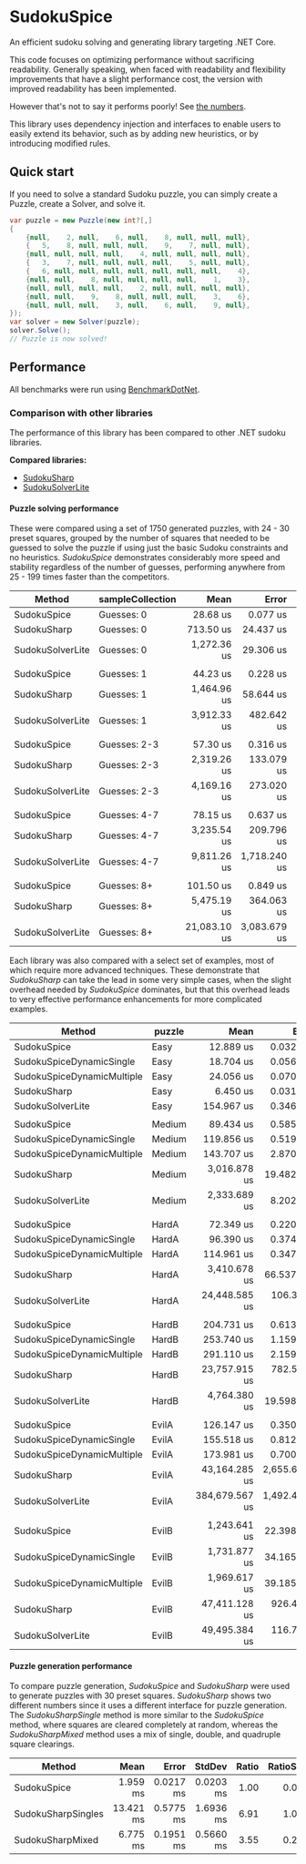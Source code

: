 # SudokuSpice

An efficient sudoku solving and generating library targeting .NET Core.

This code focuses on optimizing performance without sacrificing readability. Generally speaking,
when faced with readability and flexibility improvements that have a slight performance cost, the
version with improved readability has been implemented.

However that's not to say it performs poorly! See [the numbers](#Performance).

This library uses dependency injection and interfaces to enable users to easily extend its
behavior, such as by adding new heuristics, or by introducing modified rules.

## Quick start

If you need to solve a standard Sudoku puzzle, you can simply create a Puzzle, create a Solver,
and solve it.

```csharp
var puzzle = new Puzzle(new int?[,]
{
	{null,    2, null,    6, null,    8, null, null, null},
    {   5,    8, null, null, null,    9,    7, null, null},
    {null, null, null, null,    4, null, null, null, null},
    {   3,    7, null, null, null, null,    5, null, null},
    {   6, null, null, null, null, null, null, null,    4},
    {null, null,    8, null, null, null, null,    1,    3},
    {null, null, null, null,    2, null, null, null, null},
    {null, null,    9,    8, null, null, null,    3,    6},
    {null, null, null,    3, null,    6, null,    9, null},
});
var solver = new Solver(puzzle);
solver.Solve();
// Puzzle is now solved!
```

## Performance

All benchmarks were run using [BenchmarkDotNet](https://benchmarkdotnet.org/articles/overview.html).

### Comparison with other libraries

The performance of this library has been compared to other .NET sudoku libraries.

**Compared libraries:**

* [SudokuSharp](https://github.com/BenjaminChambers/SudokuSharp)
* [SudokuSolverLite](https://github.com/zhiliangxu/SudokuSolver)

#### Puzzle solving performance

These were compared using a set of 1750 generated puzzles, with 24 - 30 preset squares, grouped
by the number of squares that needed to be guessed to solve the puzzle if using just the basic
Sudoku constraints and no heuristics. *SudokuSpice* demonstrates considerably more speed and
stability regardless of the number of guesses, performing anywhere from 25 - 199 times faster
than the competitors.

|           Method | sampleCollection |         Mean |        Error |       StdDev |  Ratio | RatioSD |
|----------------- |----------------- |-------------:|-------------:|-------------:|-------:|--------:|
|      SudokuSpice |       Guesses: 0 |     28.68 us |     0.077 us |     0.068 us |   1.00 |    0.00 |
|      SudokuSharp |       Guesses: 0 |    713.50 us |    24.437 us |    71.670 us |  25.11 |    2.89 |
| SudokuSolverLite |       Guesses: 0 |  1,272.36 us |    29.306 us |    86.411 us |  43.72 |    2.02 |
|                  |                  |              |              |              |        |         |
|      SudokuSpice |       Guesses: 1 |     44.23 us |     0.228 us |     0.213 us |   1.00 |    0.00 |
|      SudokuSharp |       Guesses: 1 |  1,464.96 us |    58.644 us |   172.912 us |  33.10 |    4.06 |
| SudokuSolverLite |       Guesses: 1 |  3,912.33 us |   482.642 us | 1,400.231 us |  80.95 |   35.71 |
|                  |                  |              |              |              |        |         |
|      SudokuSpice |     Guesses: 2-3 |     57.30 us |     0.316 us |     0.295 us |   1.00 |    0.00 |
|      SudokuSharp |     Guesses: 2-3 |  2,319.26 us |   133.079 us |   388.198 us |  42.95 |    5.63 |
| SudokuSolverLite |     Guesses: 2-3 |  4,169.16 us |   273.020 us |   800.721 us |  73.56 |   13.02 |
|                  |                  |              |              |              |        |         |
|      SudokuSpice |     Guesses: 4-7 |     78.15 us |     0.637 us |     0.595 us |   1.00 |    0.00 |
|      SudokuSharp |     Guesses: 4-7 |  3,235.54 us |   209.796 us |   611.984 us |  40.67 |    6.09 |
| SudokuSolverLite |     Guesses: 4-7 |  9,811.26 us | 1,718.240 us | 4,984.924 us | 119.68 |   70.91 |
|                  |                  |              |              |              |        |         |
|      SudokuSpice |      Guesses: 8+ |    101.50 us |     0.849 us |     0.794 us |   1.00 |    0.00 |
|      SudokuSharp |      Guesses: 8+ |  5,475.19 us |   364.063 us | 1,073.447 us |  54.74 |    9.73 |
| SudokuSolverLite |      Guesses: 8+ | 21,083.10 us | 3,083.679 us | 8,946.311 us | 199.12 |   90.81 |

Each library was also compared with a select set of examples, most of which require more advanced
techniques. These demonstrate that *SudokuSharp* can take the lead in some very simple cases, when
the slight overhead needed by *SudokuSpice* dominates, but that this overhead leads to very
effective performance enhancements for more complicated examples.

|                     Method | puzzle |           Mean |         Error |        StdDev |    Ratio | RatioSD |
|--------------------------- |------- |---------------:|--------------:|--------------:|---------:|--------:|
|                SudokuSpice |   Easy |      12.889 us |     0.0326 us |     0.0289 us |     1.00 |    0.00 |
|   SudokuSpiceDynamicSingle |   Easy |      18.704 us |     0.0563 us |     0.0527 us |     1.45 |    0.01 |
| SudokuSpiceDynamicMultiple |   Easy |      24.056 us |     0.0706 us |     0.0660 us |     1.87 |    0.01 |
|                SudokuSharp |   Easy |       6.450 us |     0.0315 us |     0.0279 us |     0.50 |    0.00 |
|           SudokuSolverLite |   Easy |     154.967 us |     0.3469 us |     0.3245 us |    12.02 |    0.03 |
|                            |        |                |               |               |          |         |
|                SudokuSpice | Medium |      89.434 us |     0.5854 us |     0.5189 us |     1.00 |    0.00 |
|   SudokuSpiceDynamicSingle | Medium |     119.856 us |     0.5197 us |     0.4861 us |     1.34 |    0.01 |
| SudokuSpiceDynamicMultiple | Medium |     143.707 us |     2.8701 us |     3.0710 us |     1.61 |    0.04 |
|                SudokuSharp | Medium |   3,016.878 us |    19.4826 us |    18.2241 us |    33.74 |    0.33 |
|           SudokuSolverLite | Medium |   2,333.689 us |     8.2024 us |     7.6725 us |    26.10 |    0.21 |
|                            |        |                |               |               |          |         |
|                SudokuSpice |  HardA |      72.349 us |     0.2205 us |     0.1955 us |     1.00 |    0.00 |
|   SudokuSpiceDynamicSingle |  HardA |      96.390 us |     0.3747 us |     0.3505 us |     1.33 |    0.01 |
| SudokuSpiceDynamicMultiple |  HardA |     114.961 us |     0.3478 us |     0.3253 us |     1.59 |    0.01 |
|                SudokuSharp |  HardA |   3,410.678 us |    66.5375 us |   116.5350 us |    46.76 |    1.85 |
|           SudokuSolverLite |  HardA |  24,448.585 us |   106.3509 us |    99.4807 us |   338.03 |    1.82 |
|                            |        |                |               |               |          |         |
|                SudokuSpice |  HardB |     204.731 us |     0.6133 us |     0.5737 us |     1.00 |    0.00 |
|   SudokuSpiceDynamicSingle |  HardB |     253.740 us |     1.1590 us |     1.0841 us |     1.24 |    0.01 |
| SudokuSpiceDynamicMultiple |  HardB |     291.110 us |     2.1591 us |     2.0196 us |     1.42 |    0.01 |
|                SudokuSharp |  HardB |  23,757.915 us |   782.5399 us | 2,307.3364 us |   114.72 |    9.63 |
|           SudokuSolverLite |  HardB |   4,764.380 us |    19.5984 us |    17.3735 us |    23.27 |    0.10 |
|                            |        |                |               |               |          |         |
|                SudokuSpice |  EvilA |     126.147 us |     0.3506 us |     0.3108 us |     1.00 |    0.00 |
|   SudokuSpiceDynamicSingle |  EvilA |     155.518 us |     0.8120 us |     0.7595 us |     1.23 |    0.01 |
| SudokuSpiceDynamicMultiple |  EvilA |     173.981 us |     0.7002 us |     0.6550 us |     1.38 |    0.01 |
|                SudokuSharp |  EvilA |  43,164.285 us | 2,655.6507 us | 7,830.2459 us |   337.37 |   74.96 |
|           SudokuSolverLite |  EvilA | 384,679.567 us | 1,492.4348 us | 1,396.0245 us | 3,050.55 |   13.35 |
|                            |        |                |               |               |          |         |
|                SudokuSpice |  EvilB |   1,243.641 us |    22.3984 us |    18.7036 us |     1.00 |    0.00 |
|   SudokuSpiceDynamicSingle |  EvilB |   1,731.877 us |    34.1659 us |    40.6721 us |     1.39 |    0.05 |
| SudokuSpiceDynamicMultiple |  EvilB |   1,969.617 us |    39.1858 us |    67.5936 us |     1.59 |    0.06 |
|                SudokuSharp |  EvilB |  47,411.128 us |   926.4433 us | 1,029.7392 us |    37.98 |    0.93 |
|           SudokuSolverLite |  EvilB |  49,495.384 us |   116.7605 us |   109.2179 us |    39.81 |    0.60 |

#### Puzzle generation performance

To compare puzzle generation, *SudokuSpice* and *SudokuSharp* were used to generate puzzles with 30
preset squares. *SudokuSharp* shows two different numbers since it uses a different interface for
puzzle generation. The *SudokuSharpSingle* method is more similar to the *SudokuSpice* method,
where squares are cleared completely at random, whereas the *SudokuSharpMixed* method uses a mix of
single, double, and quadruple square clearings.

|             Method |      Mean |     Error |    StdDev | Ratio | RatioSD |
|------------------- |----------:|----------:|----------:|------:|--------:|
|        SudokuSpice |  1.959 ms | 0.0217 ms | 0.0203 ms |  1.00 |    0.00 |
| SudokuSharpSingles | 13.421 ms | 0.5775 ms | 1.6936 ms |  6.91 |    1.03 |
|   SudokuSharpMixed |  6.775 ms | 0.1951 ms | 0.5660 ms |  3.55 |    0.27 |